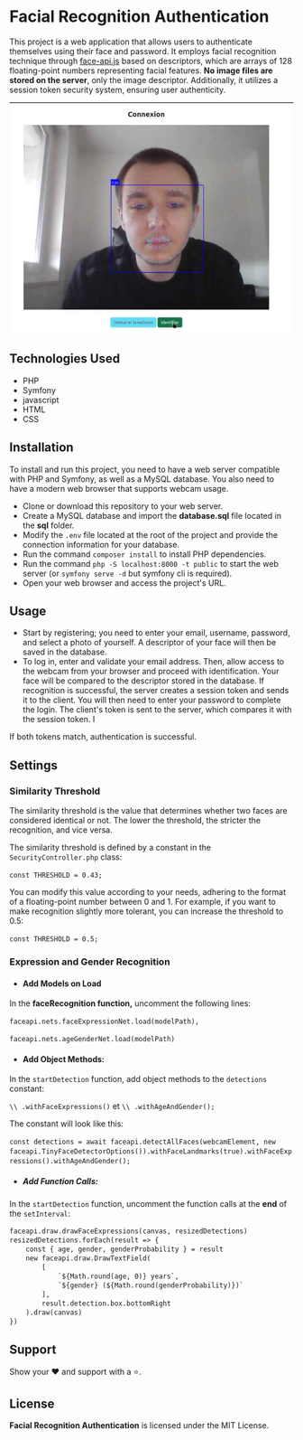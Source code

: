 # **Facial Recognition Authentication**

This project is a web application that allows users to authenticate themselves using their face and password. It employs
facial recognition technique through [face-api.js](https://github.com/justadudewhohacks/face-api.js) based on
descriptors, which are arrays of 128 floating-point numbers representing facial features.
**No image files are stored on the server**, only the image descriptor.
Additionally, it utilizes a session token security system, ensuring user authenticity.

![screenshot](screenshot.jpg)

## **Technologies Used**

* PHP
* Symfony
* javascript
* HTML
* CSS

## **Installation**

To install and run this project, you need to have a web server compatible with PHP and Symfony, as well as a MySQL
database. You also need to have a modern web browser that supports webcam usage.

* Clone or download this repository to your web server.
* Create a MySQL database and import the **database.sql** file located in the **sql** folder.
* Modify the `.env` file located at the root of the project and provide the connection information for your database.
* Run the command `composer install` to install PHP dependencies.
* Run the command `php -S localhost:8000 -t public` to start the web server (or `symfony serve -d` but symfony cli is required).
* Open your web browser and access the project's URL.

## **Usage**

* Start by registering; you need to enter your email, username, password, and select a photo of yourself. A descriptor
  of your face will then be saved in the database.
* To log in, enter and validate your email address. Then, allow access to the webcam from your browser and proceed with
  identification. Your face will be compared to the descriptor stored in the database. If recognition is successful, the
  server creates a session token and sends it to the client. You will then need to enter your password to complete the
  login. The client's token is sent to the server, which compares it with the session token. I

If both tokens match, authentication is successful.

## **Settings**

### Similarity Threshold

The similarity threshold is the value that determines whether two faces are considered identical or not. The lower the
threshold, the stricter the recognition, and vice versa.

The similarity threshold is defined by a constant in the `SecurityController.php` class:

`const THRESHOLD = 0.43;`

You can modify this value according to your needs, adhering to the format of a floating-point number between 0 and 1.
For example, if you want to make recognition slightly more tolerant, you can increase the threshold to 0.5:

`const THRESHOLD = 0.5;`

### Expression and Gender Recognition

* #### Add Models on Load

In the **faceRecognition function,** uncomment the following lines:

`faceapi.nets.faceExpressionNet.load(modelPath),`

`faceapi.nets.ageGenderNet.load(modelPath)`

* #### Add Object Methods:

In the `startDetection` function, add object methods to the `detections` constant:

`\\ .withFaceExpressions()` et `\\ .withAgeAndGender();`

The constant will look like this:

`const detections = await faceapi.detectAllFaces(webcamElement, new faceapi.TinyFaceDetectorOptions()).withFaceLandmarks(true).withFaceExpressions().withAgeAndGender();`

* ##### Add Function Calls:

In the `startDetection` function, uncomment the function calls at the **end** of the `setInterval`:

    faceapi.draw.drawFaceExpressions(canvas, resizedDetections)
    resizedDetections.forEach(result => {
        const { age, gender, genderProbability } = result
        new faceapi.draw.DrawTextField(
            [
                `${Math.round(age, 0)} years`,
                `${gender} (${Math.round(genderProbability)})`
            ],
            result.detection.box.bottomRight
        ).draw(canvas)
    })

## Support

Show your ❤️ and support with a ⭐.

## License

**Facial Recognition Authentication** is licensed under the MIT License.
